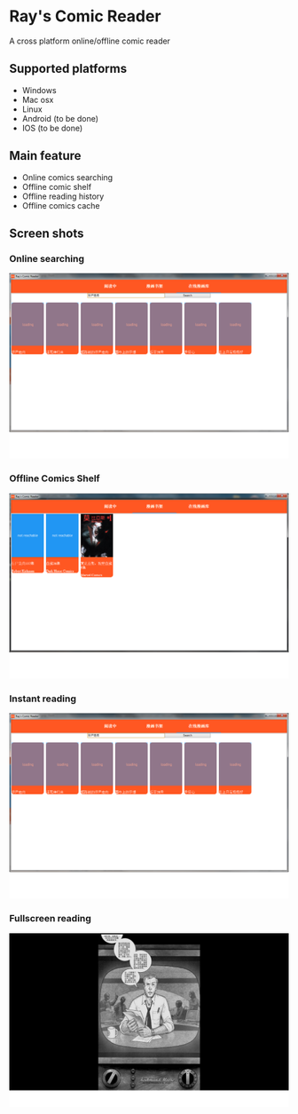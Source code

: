 # Ray's Comic Reader

A cross platform online/offline comic reader

## Supported platforms
  * Windows
  * Mac osx
  * Linux
  * Android (to be done)
  * IOS (to be done)

## Main feature
  * Online comics searching
  * Offline comic shelf
  * Offline reading history
  * Offline comics cache

## Screen shots
### Online searching
![Online searching](https://github.com/junxiong/comics-reader/raw/master/screenshots/online-searching.png)
### Offline Comics Shelf
![Offline Comics Shelf](https://github.com/junxiong/comics-reader/raw/master/screenshots/comic-shelf.png)
### Instant reading
![Instant reading](https://github.com/junxiong/comics-reader/raw/master/screenshots/reading.png)
### Fullscreen reading
![Fullscreen reading](https://github.com/junxiong/comics-reader/raw/master/screenshots/fullscreen.png)
